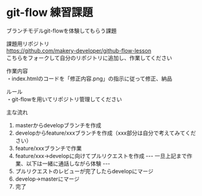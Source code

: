 # git-flow 練習課題

ブランチモデルgit-flowを体験してもらう課題

課題用リポジトリ  
https://github.com/makery-developer/github-flow-lesson  
こちらをフォークして自分のリポジトリに追加し、作業してください

作業内容  
・index.htmlのコードを「修正内容.png」の指示に従って修正、納品

ルール  
・git-flowを用いてリポジトリ管理してください

主な流れ
1. masterからdevelopブランチを作成
2. developからfeature/xxxブランチを作成（xxx部分は自分で考えてみてください）
3. feature/xxxブランチで作業
4. feature/xxx→developに向けてプルリクエストを作成
--- 一旦上記まで作業、以下は一緒に通話しながら体験 ---
5. プルリクエストのレビューが完了したらdevelopにマージ
6. develop→masterにマージ
7. 完了
